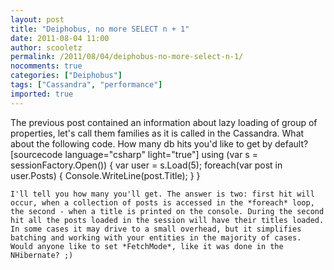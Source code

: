 ```yaml
---
layout: post
title: "Deiphobus, no more SELECT n + 1"
date: 2011-08-04 11:00
author: scooletz
permalink: /2011/08/04/deiphobus-no-more-select-n-1/
nocomments: true
categories: ["Deiphobus"]
tags: ["Cassandra", "performance"]
imported: true
---
```


The previous post contained an information about lazy loading of group of properties, let's call them families as it is called in the Cassandra. What about the following code. How many db hits you'd like to get by default?
[sourcecode language="csharp" light="true"]
using (var s = sessionFactory.Open())
{
	var user = s.Load<IUser>(5);
	foreach(var post in user.Posts)
	{
		Console.WriteLine(post.Title);
	}
}
```
I'll tell you how many you'll get. The answer is two: first hit will occur, when a collection of posts is accessed in the *foreach* loop, the second - when a title is printed on the console. During the second hit all the posts loaded in the session will have their titles loaded. In some cases it may drive to a small overhead, but it simplifies batching and working with your entities in the majority of cases. Would anyone like to set *FetchMode*, like it was done in the NHibernate? ;)
